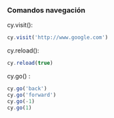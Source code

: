 ### Comandos navegación

cy.visit():
```typescript
cy.visit('http://www.google.com')
```
cy.reload():
```typescript
cy.reload(true)
```
cy.go() :
```typescript
cy.go('back')
cy.go('forward')
cy.go(-1)
cy.go(1)
```
